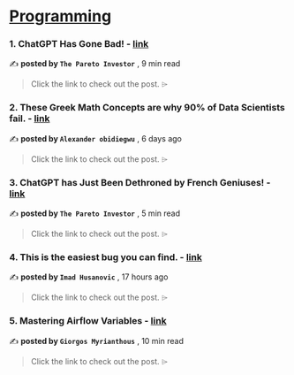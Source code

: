 
<h1><a href=https://medium.com/tag/programming/recommended target="_blank" rel="noopener noreferrer">Programming</a></h1>
<h3>1. ChatGPT Has Gone Bad! - <a href=https://medium.com/@pareto_investor/chatgpt-has-gone-bad-5272ff33c5cd?source=tag_recommended_feed---------0-84----------programming----------c485517f_168f_46ef_a93b_0a260083f07f------- target="_blank" rel="noopener noreferrer">link</a></h3>

✍️ **posted by `The Pareto Investor`** <date> , 9 min read</date>

<blockquote>Click the link to check out the post. ⌲</blockquote>

<h3>2. These Greek Math Concepts are why 90% of Data Scientists fail. - <a href=https://medium.com/@alexobidiegwu/these-greek-math-concepts-are-why-90-of-data-scientists-fail-b3ebcadfa762?source=tag_recommended_feed---------1-107----------programming----------c485517f_168f_46ef_a93b_0a260083f07f------- target="_blank" rel="noopener noreferrer">link</a></h3>

✍️ **posted by `Alexander obidiegwu`** <date> , 6 days ago</date>

<blockquote>Click the link to check out the post. ⌲</blockquote>

<h3>3. ChatGPT has Just Been Dethroned by French Geniuses! - <a href=https://medium.com/@pareto_investor/chatgpt-has-just-been-dethroned-by-french-geniuses-bcee41843775?source=tag_recommended_feed---------2-85----------programming----------c485517f_168f_46ef_a93b_0a260083f07f------- target="_blank" rel="noopener noreferrer">link</a></h3>

✍️ **posted by `The Pareto Investor`** <date> , 5 min read</date>

<blockquote>Click the link to check out the post. ⌲</blockquote>

<h3>4. This is the easiest bug you can find. - <a href=https://medium.com/@deadoverflow/this-is-the-easiest-bug-you-can-find-90573d0053e1?source=tag_recommended_feed---------3-84----------programming----------c485517f_168f_46ef_a93b_0a260083f07f------- target="_blank" rel="noopener noreferrer">link</a></h3>

✍️ **posted by `Imad Husanovic`** <date> , 17 hours ago</date>

<blockquote>Click the link to check out the post. ⌲</blockquote>

<h3>5. Mastering Airflow Variables - <a href=https://medium.com/towards-data-science/mastering-airflow-variables-32548a53b3c5?source=tag_recommended_feed---------4-107----------programming----------c485517f_168f_46ef_a93b_0a260083f07f------- target="_blank" rel="noopener noreferrer">link</a></h3>

✍️ **posted by `Giorgos Myrianthous`** <date> , 10 min read</date>

<blockquote>Click the link to check out the post. ⌲</blockquote>

